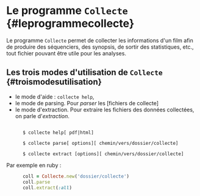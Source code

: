 # Le programme `Collecte` {#leprogrammecollecte}

Le programme `Collecte` permet de collecter les informations d'un film afin de produire des séquenciers, des synopsis, de sortir des statistiques, etc., tout fichier pouvant être utile pour les analyses.

## Les trois modes d'utilisation de `Collecte` {#troismodesutilisation}

* le mode d'aide : `collecte help`,
* le mode de parsing. Pour *parser* les [fichiers de collecte]
* le mode d'extraction. Pour extraire les fichiers des données collectées, on parle d'*extraction*.

~~~

      $ collecte help[ pdf|html]

      $ collecte parse[ options][ chemin/vers/dossier/collecte]

      $ collecte extract [options][ chemin/vers/dossier/collecte]

~~~

Par exemple en ruby :

~~~ruby
      coll = Collecte.new('dossier/collecte')
      coll.parse
      coll.extract(:all)
~~~
